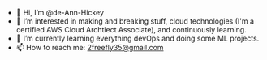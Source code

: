 - 👋 Hi, I’m @de-Ann-Hickey
- 👀 I’m interested in making and breaking stuff, cloud technologies (I'm a certified AWS Cloud Archtiect Associate), and continuously learning.
- 🌱 I’m currently learning everything devOps and doing some ML projects.
- 📫 How to reach me:
2freefly35@gmail.com

<!---
de-Ann-Hickey/de-Ann-Hickey is a ✨ special ✨ repository because its `README.md` (this file) appears on your GitHub profile.
You can click the Preview link to take a look at your changes.
--->
